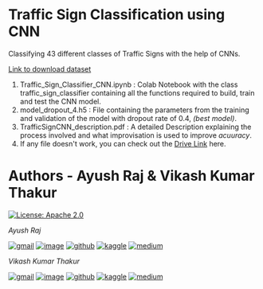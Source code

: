# Traffic Sign Classification using CNN
Classifying 43 different classes of Traffic Signs with the help of CNNs.

[Link to download dataset](https://www.kaggle.com/valentynsichkar/traffic-signs-preprocessed)

1. Traffic_Sign_Classifier_CNN.ipynb : Colab Notebook with the class traffic_sign_classifier containing all the functions required to build, train and test the CNN model.
2. model_dropout_4.h5 : File containing the parameters from the training and validation of the model with dropout rate of 0.4, *(best model)*.
3. TrafficSignCNN_description.pdf : A detailed Description explaining the process involved and what improvisation is used to improve *acuuracy*.
4. If any file doesn't work, you can check out the [Drive Link](https://drive.google.com/drive/folders/1vsU6xPXYpQMd--cvleCbi5tKedNc9J2m) here.

# Authors - Ayush Raj & Vikash Kumar Thakur

[![License: Apache 2.0](https://img.shields.io/badge/License-Apache_2.0-blue.svg)](https://opensource.org/licenses/Apache-2.0)

*Ayush Raj*  

[![gmail](https://img.shields.io/badge/Gmail-D14836?style=for-the-badge&logo=gmail&logoColor=white)](ayushraj2349@gmail.com)
[![image](https://img.shields.io/badge/LinkedIn-0077B5?style=for-the-badge&logo=linkedin&logoColor=white)](https://www.linkedin.com/in/ayush-r-bb88b8236/)
[![github](https://img.shields.io/badge/GitHub-100000?style=for-the-badge&logo=github&logoColor=white)](https://github.com/ayushraj2349)
[![kaggle](https://img.shields.io/badge/Kaggle-20BEFF?style=for-the-badge&logo=Kaggle&logoColor=white)](https://www.kaggle.com/ayushraj2349)
[![medium](https://img.shields.io/badge/Medium-12100E?style=for-the-badge&logo=medium&logoColor=white)](https://medium.com/@ayushraj2349)

*Vikash Kumar Thakur*

[![gmail](https://img.shields.io/badge/Gmail-D14836?style=for-the-badge&logo=gmail&logoColor=white)](vkthakur082002@gmail.com)
[![image](https://img.shields.io/badge/LinkedIn-0077B5?style=for-the-badge&logo=linkedin&logoColor=white)](https://www.linkedin.com/in/vkt08/)
[![github](https://img.shields.io/badge/GitHub-100000?style=for-the-badge&logo=github&logoColor=white)](https://github.com/vkt08)
[![kaggle](https://img.shields.io/badge/Kaggle-20BEFF?style=for-the-badge&logo=Kaggle&logoColor=white)](https://www.kaggle.com/vikashkumarthakur08)
[![medium](https://img.shields.io/badge/Medium-12100E?style=for-the-badge&logo=medium&logoColor=white)](https://medium.com/@vkt08)
